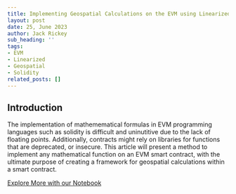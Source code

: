 ```yaml
---
title: Implementing Geospatial Calculations on the EVM using Linearized Approximations
layout: post
date: 25, June 2023
author: Jack Rickey
sub_heading: ''
tags:
- EVM
- Linearized
- Geospatial
- Solidity
related_posts: []
---
```

## Introduction

The implementation of mathemematical formulas in EVM programming languages such as solidity is difficult and uninutitive due to the lack of floating points. Additionally, contracts might rely on libraries for functions that are deprecated, or insecure. This article will present a method to implement any mathematical function on an EVM smart contract, with the ultimate purpose of creating a framework for geospatial calculations within a smart contract.

[Explore More with our Notebook](../../notebooks/Linearizer_Blog_Post.ipynb)
